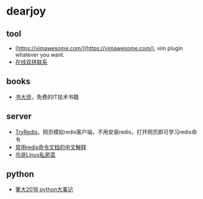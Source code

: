 # dearjoy

## tool

- [https://vimawesome.com/](https://vimawesome.com/), vim plugin whatever you want.
- [在线双拼联系](https://api.ihint.me/shuang/)

## books

- [书大师](https://bookist.cc/)，免费的IT技术书籍

## server

- [TryRedis](http://try.redis.io/)，网页模拟redis客户端，不用安装redis，打开网页即可学习redis命令
- [常用redis命令文档的中文解释](http://doc.redisfans.com/)
- [鸟哥Linux私房菜](http://linux.vbird.org/new_linux.php)
  
## python

- [董大2018 python大事记](https://annual2018.pycourses.com/)
